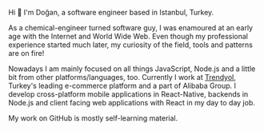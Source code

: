 Hi 👋 I'm Doğan, a software engineer based in Istanbul, Turkey.

As a chemical-engineer turned software guy, I was enamoured at an early age with the Internet and World Wide Web. Even though my professional experience started much later, my curiosity of the field, tools and patterns are on fire!

Nowadays I am mainly focused on all things JavaScript, Node.js and a little bit from other platforms/languages, too. Currently I work at [Trendyol](https://github.com/trendyol), Turkey's leading e-commerce platform and a part of Alibaba Group. I develop cross-platform mobile applications in React-Native, backends in Node.js and client facing web applications with React in my day to day job.

My work on GitHub is mostly self-learning material.
